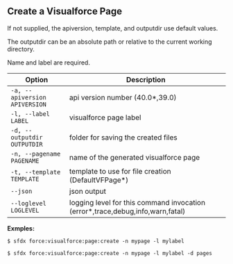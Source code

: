 ## Create a Visualforce Page

If not supplied, the apiversion, template, and outputdir use default values.

The outputdir can be an absolute path or relative to the current working directory.

Name and label are required.



Option | Description
--- | --- 
```-a, --apiversion APIVERSION``` | api version number (40.0*,39.0)
```-l, --label LABEL``` | visualforce page label
```-d, --outputdir OUTPUTDIR``` | folder for saving the created files
```-n, --pagename PAGENAME``` | name of the generated visualforce page
```-t, --template TEMPLATE``` | template to use for file creation (DefaultVFPage*)
```--json``` | json output
```--loglevel LOGLEVEL``` | logging level for this command invocation (error*,trace,debug,info,warn,fatal)


__Exmples:__ 

```
$ sfdx force:visualforce:page:create -n mypage -l mylabel

$ sfdx force:visualforce:page:create -n mypage -l mylabel -d pages

```

